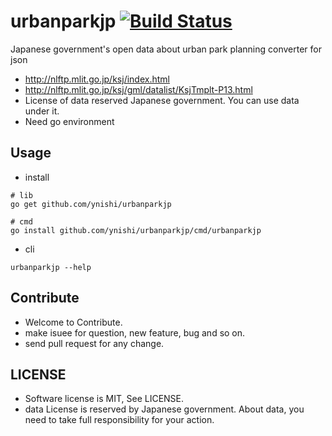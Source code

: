 # urbanparkjp [![Build Status](https://travis-ci.org/ynishi/urbanparkjp.svg?branch=master)](https://travis-ci.org/ynishi/urbanparkjp)
Japanese government's  open data about urban park planning converter for json

* http://nlftp.mlit.go.jp/ksj/index.html
* http://nlftp.mlit.go.jp/ksj/gml/datalist/KsjTmplt-P13.html
* License of data reserved Japanese government. You can use data under it. 
* Need go environment 

## Usage 
* install
```
# lib
go get github.com/ynishi/urbanparkjp
```
```
# cmd
go install github.com/ynishi/urbanparkjp/cmd/urbanparkjp
```
* cli 
```
urbanparkjp --help
```

## Contribute
* Welcome to Contribute.
* make isuee for question, new feature, bug and so on.
* send pull request for any change.

## LICENSE

* Software license is MIT, See LICENSE.
* data License is reserved by Japanese government. About data, you need to take full responsibility for your action.
